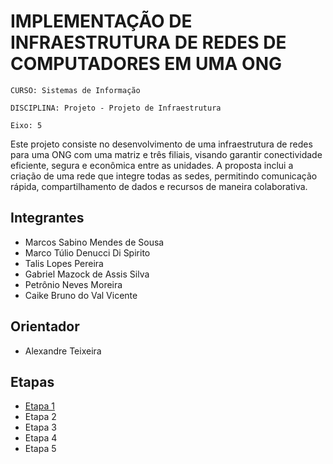 # IMPLEMENTAÇÃO DE INFRAESTRUTURA DE REDES DE COMPUTADORES EM UMA ONG 

`CURSO: Sistemas de Informação`

`DISCIPLINA: Projeto - Projeto de Infraestrutura`

`Eixo: 5`

Este projeto consiste no desenvolvimento de uma infraestrutura de redes para uma ONG com uma matriz e três filiais, visando garantir conectividade eficiente, segura e econômica entre as unidades. A proposta inclui a criação de uma rede que integre todas as sedes, permitindo comunicação rápida, compartilhamento de dados e recursos de maneira colaborativa.

## Integrantes

* Marcos Sabino Mendes de Sousa 
* Marco Túlio Denucci Di Spirito 
* Talis Lopes Pereira 
* Gabriel Mazock de Assis Silva 
* Petrônio Neves Moreira 
* Caike Bruno do Val Vicente

## Orientador

* Alexandre Teixeira


## Etapas

* [Etapa 1](docs/etapa1)
* Etapa 2
* Etapa 3
* Etapa 4
* Etapa 5

